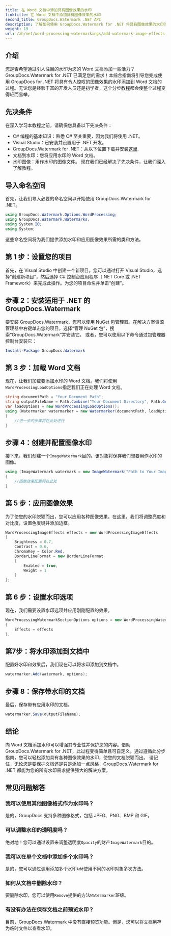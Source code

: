 ```yaml
---
title: 在 Word 文档中添加具有图像效果的水印
linktitle: 在 Word 文档中添加具有图像效果的水印
second_title: GroupDocs.Watermark .NET API
description: 了解如何使用 GroupDocs.Watermark for .NET 将具有图像效果的水印添加到 Word 文档。按照我们的分步指南获得令人惊叹的结果。
weight: 19
url: /zh/net/word-processing-watermarkings/add-watermark-image-effects-word-docs/
---
```

## 介绍
您是否希望通过引人注目的水印为您的 Word 文档添加一些活力？ GroupDocs.Watermark for .NET 已满足您的需求！本综合指南将引导您完成使用 GroupDocs for .NET 将具有令人惊叹的图像效果的水印添加到 Word 文档的过程。无论您是经验丰富的开发人员还是初学者，这个分步教程都会使整个过程变得轻而易举。
## 先决条件
在深入学习本教程之前，请确保您具备以下先决条件：
- C# 编程的基本知识：熟悉 C# 至关重要，因为我们将使用 .NET。
- Visual Studio：已安装并设置用于 .NET 开发。
-  GroupDocs.Watermark for .NET：从以下位置下载并安装[这里](https://releases.groupdocs.com/Watermark/net/).
- 文档到水印：您将应用水印的 Word 文档。
- 水印图像：用作水印的图像文件。
现在我们已经解决了先决条件，让我们深入了解教程。
## 导入命名空间
首先，让我们导入必要的命名空间以开始使用 GroupDocs.Watermark for .NET。
```csharp
using GroupDocs.Watermark.Options.WordProcessing;
using GroupDocs.Watermark.Watermarks;
using System.IO;
using System;
```
这些命名空间将为我们提供添加水印和应用图像效果所需的类和方法。
## 第 1 步：设置您的项目
首先，在 Visual Studio 中创建一个新项目。您可以通过打开 Visual Studio，选择“创建新项目”，然后选择 C# 控制台应用程序（.NET Core 或 .NET Framework）来完成此操作。为您的项目命名并单击“创建”。
## 步骤 2：安装适用于 .NET 的 GroupDocs.Watermark
要安装 GroupDocs.Watermark，您可以使用 NuGet 包管理器。在解决方案资源管理器中右键单击您的项目，选择“管理 NuGet 包”，搜索“GroupDocs.Watermark”并安装它。
或者，您可以使用以下命令通过包管理器控制台安装它：
```powershell
Install-Package GroupDocs.Watermark
```
## 第 3 步：加载 Word 文档
现在，让我们加载要添加水印的 Word 文档。我们将使用`WordProcessingLoadOptions`指定我们正在处理 Word 文档。
```csharp
string documentPath = "Your Document Path";
string outputFileName = Path.Combine("Your Document Directory", Path.GetFileName(documentPath));
var loadOptions = new WordProcessingLoadOptions();
using (Watermarker watermarker = new Watermarker(documentPath, loadOptions))
{
    //进一步的步骤将在此处进行
}
```
## 步骤 4：创建并配置图像水印
接下来，我们创建一个`ImageWatermark`目的。该对象将保存我们想要用作水印的图像。
```csharp
using (ImageWatermark watermark = new ImageWatermark("Path to Your Image"))
{
    //图像效果配置将在此处
}
```
## 第 5 步：应用图像效果
为了使您的水印脱颖而出，您可以应用各种图像效果。在这里，我们将调整亮度和对比度，设置色度键并添加边框。
```csharp
WordProcessingImageEffects effects = new WordProcessingImageEffects
{
    Brightness = 0.7,
    Contrast = 0.6,
    ChromaKey = Color.Red,
    BorderLineFormat = new BorderLineFormat
    {
        Enabled = true,
        Weight = 1
    }
};
```
## 第 6 步：设置水印选项
现在，我们需要设置水印选项并应用刚刚配置的效果。
```csharp
WordProcessingWatermarkSectionOptions options = new WordProcessingWatermarkSectionOptions
{
    Effects = effects
};
```
## 第7步：将水印添加到文档中
配置好水印和效果后，我们现在可以将水印添加到文档中。
```csharp
watermarker.Add(watermark, options);
```
## 步骤 8：保存带水印的文档
最后，保存带有应用水印的文档。 
```csharp
watermarker.Save(outputFileName);
```
## 结论
向 Word 文档添加水印可以增强其专业性并保护您的内容。借助 GroupDocs.Watermark for .NET，此过程变得简单且可自定义。通过遵循此分步指南，您可以轻松添加具有各种图像效果的水印，使您的文档脱颖而出。 
请记住，无论您是要保护文档还是只是添加一点风格，GroupDocs.Watermark for .NET 都能为您的所有水印需求提供强大的解决方案。 
## 常见问题解答
### 我可以使用其他图像格式作为水印吗？
是的，GroupDocs 支持多种图像格式，包括 JPEG、PNG、BMP 和 GIF。
### 可以调整水印的透明度吗？
绝对地！您可以通过设置来调整透明度`Opacity`的财产`ImageWatermark`目的。
### 我可以在单个文档中添加多个水印吗？
是的，您可以通过调用添加多个水印`Add`使用不同的水印对象多次方法。
### 如何从文档中删除水印？
要删除水印，您可以使用`Remove`提供的方法`Watermarker`班级。
### 有没有办法在保存文档之前预览水印？
目前，GroupDocs.Watermark 中没有直接预览功能。但是，您可以将文档另存为临时文件以查看水印。